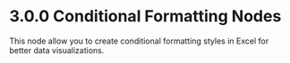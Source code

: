 # 3.0.0 Conditional Formatting Nodes

This node allow you to create conditional formatting styles in Excel for better data visualizations.

